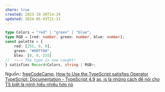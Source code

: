 ```yaml
---
share: true
created: 2023-10-30T14:29
updated: 2024-05-03T21:13
---
```


```ts
type Colors = "red" | "green" | "blue";
type RGB = [red: number, green: number, blue: number];
const palette = {
	red: [255, 0, 0],
	green: "#00ff00",    
	bleu: [0, 0, 255]
//  ~~~~ The typo is now caught!
} satisfies Record<Colors, string | RGB>;
```

Nguồn:: [freeCodeCamp](../../../../../%CE%9E%20Ngu%E1%BB%93n%20v%C3%A0%20t%C3%A0i%20nguy%C3%AAn%20h%E1%BB%97%20tr%E1%BB%A3/%CE%9E%20Ngu%E1%BB%93n/freeCodeCamp.md), [How to Use the TypeScript satisfies Operator](https://www.freecodecamp.org/news/typescript-satisfies-operator/)
[TypeScript: Documentation - TypeScript 4.9](https://www.typescriptlang.org/docs/handbook/release-notes/typescript-4-9.html)
[as, is là những cách để nói cho TS biết là mình hiểu nhiều hơn nó](./as,%20is%20l%C3%A0%20nh%E1%BB%AFng%20c%C3%A1ch%20%C4%91%E1%BB%83%20n%C3%B3i%20cho%20TS%20bi%E1%BA%BFt%20l%C3%A0%20m%C3%ACnh%20hi%E1%BB%83u%20nhi%E1%BB%81u%20h%C6%A1n%20n%C3%B3.md)